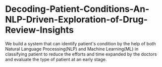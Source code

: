 # Decoding-Patient-Conditions-An-NLP-Driven-Exploration-of-Drug-Review-Insights
We build a system that can identify patient's condition by the help of both Natural Language Processing(NLP) and Machine Learning(ML) in classifying patient to reduce the efforts and time expanded by the doctors and evaluate the type of patient at an early stage.
